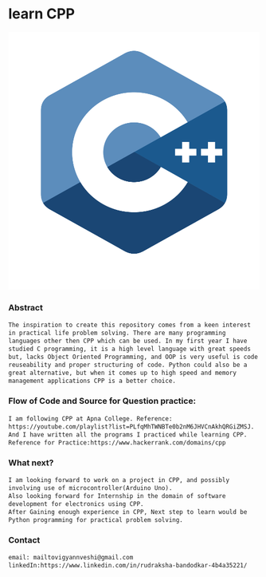#   learn CPP

![CPP](./cpp.png)

### Abstract
    The inspiration to create this repository comes from a keen interest in practical life problem solving. There are many programming languages other then CPP which can be used. In my first year I have studied C programming, it is a high level language with great speeds but, lacks Object Oriented Programming, and OOP is very useful is code reuseability and proper structuring of code. Python could also be a great alternative, but when it comes up to high speed and memory management applications CPP is a better choice.  

### Flow of Code and Source for Question practice:
    I am following CPP at Apna College. Reference: https://youtube.com/playlist?list=PLfqMhTWNBTe0b2nM6JHVCnAkhQRGiZMSJ. And I have written all the programs I practiced while learning CPP.
    Reference for Practice:https://www.hackerrank.com/domains/cpp

### What next?
    I am looking forward to work on a project in CPP, and possibly involving use of microcontroller(Arduino Uno).
    Also looking forward for Internship in the domain of software development for electronics using CPP.
    After Gaining enough experience in CPP, Next step to learn would be Python programming for practical problem solving.
    
### Contact
    email: mailtovigyannveshi@gmail.com
    linkedIn:https://www.linkedin.com/in/rudraksha-bandodkar-4b4a35221/